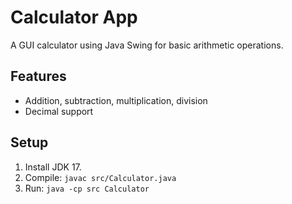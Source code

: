 # Calculator App

A GUI calculator using Java Swing for basic arithmetic operations.

## Features
- Addition, subtraction, multiplication, division
- Decimal support

## Setup
1. Install JDK 17.
2. Compile: `javac src/Calculator.java`
3. Run: `java -cp src Calculator`
